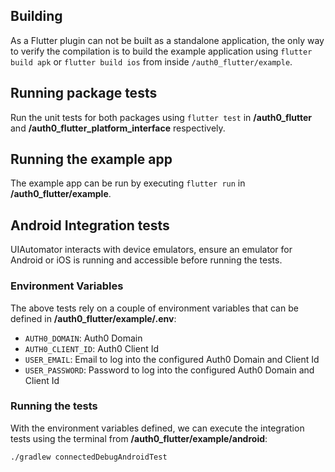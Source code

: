 ## Building

As a Flutter plugin can not be built as a standalone application, the only way to verify the compilation is to build the example application using `flutter build apk` or `flutter build ios` from inside `/auth0_flutter/example`.

## Running package tests

Run the unit tests for both packages using `flutter test` in **/auth0_flutter** and **/auth0_flutter_platform_interface** respectively.

## Running the example app

The example app can be run by executing `flutter run` in **/auth0_flutter/example**.

## Android Integration tests

UIAutomator interacts with device emulators, ensure an emulator for Android or iOS is running and accessible before running the tests.

### Environment Variables

The above tests rely on a couple of environment variables that can be defined in **/auth0_flutter/example/.env**:

- `AUTH0_DOMAIN`: Auth0 Domain
- `AUTH0_CLIENT_ID`: Auth0 Client Id
- `USER_EMAIL`: Email to log into the configured Auth0 Domain and Client Id
- `USER_PASSWORD`: Password to log into the configured Auth0 Domain and Client Id

### Running the tests

With the environment variables defined, we can execute the integration tests using the terminal from **/auth0_flutter/example/android**:

```
./gradlew connectedDebugAndroidTest
```

